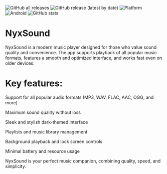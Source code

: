 ![GitHub all releases](https://img.shields.io/github/downloads/SYNORIX-Studios/NyxSound/total)
![GitHub release (latest by date)](https://img.shields.io/github/downloads/SYNORIX-Studios/NyxSound/latest/total)
![Platform](https://img.shields.io/badge/platform-Android-blue)
![Android](https://img.shields.io/badge/android-11%2B-blue)
![GitHub stats](https://github-readme-stats.vercel.app/api?username=SYNORIX-Studios&repo=NyxSound&show_icons=true)
# NyxSound
NyxSound is a modern music player designed for those who value sound quality and convenience.
The app supports playback of all popular music formats, features a smooth and optimized interface, and works fast even on older devices.

# Key features:

Support for all popular audio formats (MP3, WAV, FLAC, AAC, OGG, and more)

Maximum sound quality without loss

Sleek and stylish dark-themed interface

Playlists and music library management

Background playback and lock screen controls

Minimal battery and resource usage


NyxSound is your perfect music companion, combining quality, speed, and simplicity.
